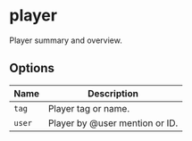 # player

Player summary and overview.

## Options

| Name   | Description                    |
| ------ | ------------------------------ |
| `tag`  | Player tag or name.            |
| `user` | Player by @user mention or ID. |
